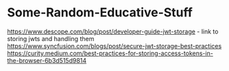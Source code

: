 # Some-Random-Educative-Stuff

https://www.descope.com/blog/post/developer-guide-jwt-storage  -  link to storing jwts and handling them
https://www.syncfusion.com/blogs/post/secure-jwt-storage-best-practices
https://curity.medium.com/best-practices-for-storing-access-tokens-in-the-browser-6b3d515d9814
